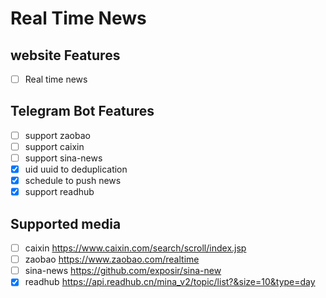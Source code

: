 # Real Time News

## website Features

- [ ] Real time news

## Telegram Bot Features

- [ ] support zaobao
- [ ] support caixin
- [ ] support sina-news
- [x] uid uuid to deduplication
- [x] schedule to push news
- [x] support readhub

## Supported media

- [ ] caixin <https://www.caixin.com/search/scroll/index.jsp>
- [ ] zaobao <https://www.zaobao.com/realtime>
- [ ] sina-news <https://github.com/exposir/sina-new>
- [x] readhub <https://api.readhub.cn/mina_v2/topic/list?&size=10&type=day>
